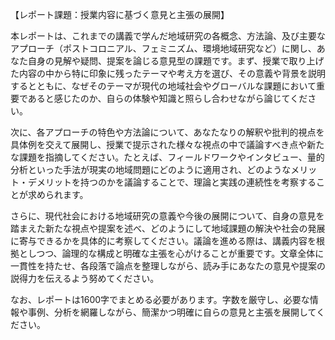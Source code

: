 【レポート課題：授業内容に基づく意見と主張の展開】

本レポートは、これまでの講義で学んだ地域研究の各概念、方法論、及び主要なアプローチ（ポストコロニアル、フェミニズム、環境地域研究など）に関し、あなた自身の見解や疑問、提案を論じる意見型の課題です。まず、授業で取り上げた内容の中から特に印象に残ったテーマや考え方を選び、その意義や背景を説明するとともに、なぜそのテーマが現代の地域社会やグローバルな課題において重要であると感じたのか、自らの体験や知識と照らし合わせながら論じてください。

次に、各アプローチの特色や方法論について、あなたなりの解釈や批判的視点を具体例を交えて展開し、授業で提示された様々な視点の中で議論すべき点や新たな課題を指摘してください。たとえば、フィールドワークやインタビュー、量的分析といった手法が現実の地域問題にどのように適用され、どのようなメリット・デメリットを持つのかを議論することで、理論と実践の連続性を考察することが求められます。

さらに、現代社会における地域研究の意義や今後の展開について、自身の意見を踏まえた新たな視点や提案を述べ、どのようにして地域課題の解決や社会の発展に寄与できるかを具体的に考察してください。議論を進める際は、講義内容を根拠としつつ、論理的な構成と明確な主張を心がけることが重要です。文章全体に一貫性を持たせ、各段落で論点を整理しながら、読み手にあなたの意見や提案の説得力を伝えるよう努めてください。

なお、レポートは1600字でまとめる必要があります。字数を厳守し、必要な情報や事例、分析を網羅しながら、簡潔かつ明確に自らの意見と主張を展開してください。